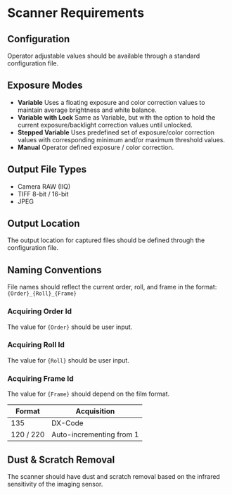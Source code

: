 # Scanner Requirements

## Configuration
Operator adjustable values should be available through a standard configuration file.

## Exposure Modes
* **Variable**
  Uses a floating exposure and color correction values to maintain average brightness and white balance.
* **Variable with Lock**
  Same as Variable, but with the option to hold the current exposure/backlight correction values until unlocked.
* **Stepped Variable**
  Uses predefined set of exposure/color correction values with corresponding minimum and/or maximum threshold values.
* **Manual**
  Operator defined exposure / color correction.

## Output File Types
* Camera RAW (IIQ)
* TIFF 8-bit / 16-bit
* JPEG

## Output Location
The output location for captured files should be defined through the configuration file.

## Naming Conventions
File names should reflect the current order, roll, and frame in the format:`{Order}_{Roll}_{Frame}`

### Acquiring Order Id
The value for `{Order}` should be user input.

### Acquiring Roll Id
The value for `{Roll}` should be user input.

### Acquiring Frame Id
The value for `{Frame}` should depend on the film format.

| Format | Acquisition |
| ------ | ----------- |
| 135 | DX-Code |
| 120 / 220 | Auto-incrementing from 1 |

## Dust & Scratch Removal
The scanner should have dust and scratch removal based on the infrared sensitivity of the imaging sensor.
